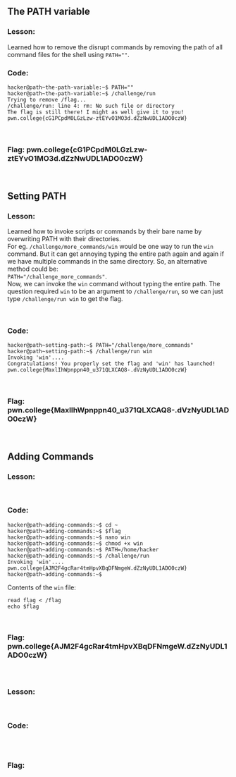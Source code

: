 ## The PATH variable

### Lesson:
Learned how to remove the disrupt commands by removing the path of all command files for the shell using ```PATH=""```. 
<br>

### Code:
```
hacker@path~the-path-variable:~$ PATH=""
hacker@path~the-path-variable:~$ /challenge/run
Trying to remove /flag...
/challenge/run: line 4: rm: No such file or directory
The flag is still there! I might as well give it to you!
pwn.college{cG1PCpdM0LGzLzw-ztEYvO1MO3d.dZzNwUDL1ADO0czW}
```

<br>

### Flag: pwn.college{cG1PCpdM0LGzLzw-ztEYvO1MO3d.dZzNwUDL1ADO0czW}
<br>

## Setting PATH

### Lesson: 
Learned how to invoke scripts or commands by their bare name by overwriting PATH with their directories. <br>
For eg. ```/challenge/more_commands/win``` would be one way to run the ```win``` command. But it can get annoying typing the entire path again and again if we have multiple commands in the same directory. So, an alternative method could be: <br>
```PATH="/challenge_more_commands"```. <br>
Now, we can invoke the ```win``` command without typing the entire path. The question required ```win``` to be an argument to ```/challenge/run```, so we can just type ```/challenge/run win``` to get the flag.

<br>

### Code:
```
hacker@path~setting-path:~$ PATH="/challenge/more_commands"
hacker@path~setting-path:~$ /challenge/run win
Invoking 'win'....
Congratulations! You properly set the flag and 'win' has launched!
pwn.college{MaxlIhWpnppn40_u371QLXCAQ8-.dVzNyUDL1ADO0czW}
```

<br>

### Flag: pwn.college{MaxlIhWpnppn40_u371QLXCAQ8-.dVzNyUDL1ADO0czW}
<br>

##  Adding Commands

### Lesson:

<br>

### Code:
```
hacker@path~adding-commands:~$ cd ~
hacker@path~adding-commands:~$ $flag
hacker@path~adding-commands:~$ nano win
hacker@path~adding-commands:~$ chmod +x win
hacker@path~adding-commands:~$ PATH=/home/hacker
hacker@path~adding-commands:~$ /challenge/run
Invoking 'win'....
pwn.college{AJM2F4gcRar4tmHpvXBqDFNmgeW.dZzNyUDL1ADO0czW}
hacker@path~adding-commands:~$

```
Contents of the ```win``` file: <br>
```
read flag < /flag
echo $flag
```

<br>

### Flag: pwn.college{AJM2F4gcRar4tmHpvXBqDFNmgeW.dZzNyUDL1ADO0czW}
<br>

##

### Lesson:

<br>

### Code:
```

```

<br>

### Flag: 
<br>

